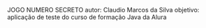 JOGO NUMERO SECRETO
autor: Claudio Marcos da Silva
objetivo: aplicação de teste do curso de formação Java da Alura
